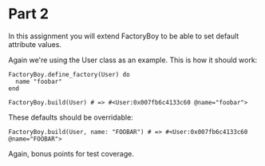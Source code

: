# Part 2

In this assignment you will extend FactoryBoy to be able to set default attribute values.

Again we're using the User class as an example. This is how it should work:
```
FactoryBoy.define_factory(User) do
  name "foobar"
end

FactoryBoy.build(User) # => #<User:0x007fb6c4133c60 @name="foobar">
```
These defaults should be overridable:
```
FactoryBoy.build(User, name: "FOOBAR") # => #<User:0x007fb6c4133c60 @name="FOOBAR">
```
Again, bonus points for test coverage.
